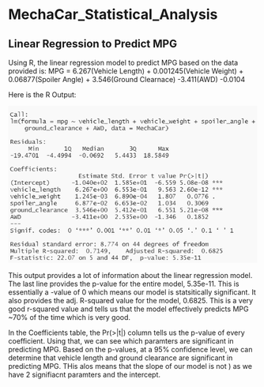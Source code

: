 # MechaCar_Statistical_Analysis
## Linear Regression to Predict MPG
Using R, the linear regression model to predict MPG based on the data provided is:
    MPG = 6.267(Vehicle Length) + 0.001245(Vehicle Weight) + 0.06877(Spoiler Angle) + 3.546(Ground Clearnace) -3.411(AWD) -0.0104
    
Here is the R Output:

![R Output](https://github.com/rmward17/MechaCar_Statistical_Analysis/blob/main/mpg_linear_regression_output.png)

This output provides a lot of information about the linear regression model. The last line provides the p-value for the entire model, 5.35e-11. This is essentially a -value of 0 which means our model is statsitically significant. It also provides the adj. R-squared value for the model, 0.6825. This is a very good r-squared value and tells us that the model effectively predicts MPG ~70% of the time which is very good.

In the Coefficients table, the Pr(>|t|) column tells us the p-value of every coefficient. Using that, we can see which paramters are significant in predicting MPG. Based on the p-values, at a 95% confidence level, we can determine that vehicle length and ground clearance are significant in predicting MPG. THis alos means that the slope of our model is not ) as we have 2 signifiacnt paramters and the intercept.

